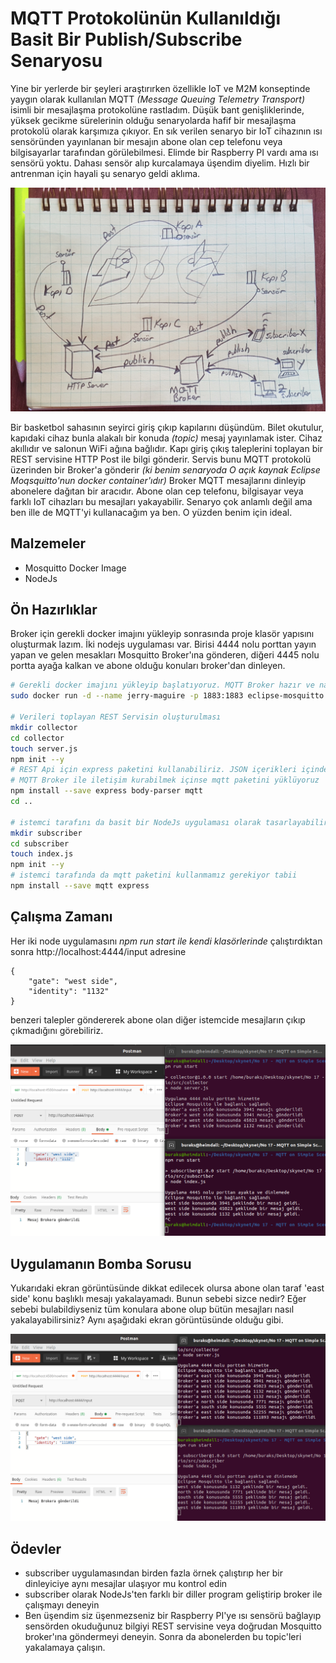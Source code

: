 # MQTT Protokolünün Kullanıldığı Basit Bir Publish/Subscribe Senaryosu

Yine bir yerlerde bir şeyleri araştırırken özellikle IoT ve M2M konseptinde yaygın olarak kullanılan MQTT _(Message Queuing Telemetry Transport)_ isimli bir mesajlaşma protokolüne rastladım. Düşük bant genişliklerinde, yüksek gecikme sürelerinin olduğu senaryolarda hafif bir mesajlaşma protokolü olarak karşımıza çıkıyor. En sık verilen senaryo bir IoT cihazının ısı sensöründen yayınlanan bir mesajın abone olan cep telefonu veya bilgisayarlar tarafından görülebilmesi. Elimde bir Raspberry PI vardı ama ısı sensörü yoktu. Dahası sensör alıp kurcalamaya üşendim diyelim. Hızlı bir antrenman için hayali şu senaryo geldi aklıma.

![Screenshot_1.jpg](./assets/Screenshot_1.jpg)

Bir basketbol sahasının seyirci giriş çıkıp kapılarını düşündüm. Bilet okutulur, kapıdaki cihaz bunla alakalı bir konuda _(topic)_ mesaj yayınlamak ister. Cihaz akıllıdır ve salonun WiFi ağına bağlıdır. Kapı giriş çıkış taleplerini toplayan bir REST servisine HTTP Post ile bilgi gönderir. Servis bunu MQTT protokolü üzerinden bir Broker'a gönderir _(ki benim senaryoda O açık kaynak Eclipse Moqsquitto'nun docker container'ıdır)_ Broker MQTT mesajlarını dinleyip abonelere dağıtan bir aracıdır. Abone olan cep telefonu, bilgisayar veya farklı IoT cihazları bu mesajları yakayabilir. Senaryo çok anlamlı değil ama ben ille de MQTT'yi kullanacağım ya ben. O yüzden benim için ideal.

## Malzemeler

- Mosquitto Docker Image
- NodeJs

## Ön Hazırlıklar

Broker için gerekli docker imajını yükleyip sonrasında proje klasör yapısını oluşturmak lazım. İki nodejs uygulaması var. Birisi 4444 nolu porttan yayın yapan ve gelen mesakları Mosquitto Broker'ına gönderen, diğeri 4445 nolu portta ayağa kalkan ve abone olduğu konuları broker'dan dinleyen.

```bash
# Gerekli docker imajını yükleyip başlatıyoruz. MQTT Broker hazır ve nazır
sudo docker run -d --name jerry-maguire -p 1883:1883 eclipse-mosquitto

# Verileri toplayan REST Servisin oluşturulması
mkdir collector
cd collector
touch server.js
npm init --y
# REST Api için express paketini kullanabiliriz. JSON içerikleri içinde body-parser biçilmiş kaftan
# MQTT Broker ile iletişim kurabilmek içinse mqtt paketini yüklüyoruz
npm install --save express body-parser mqtt
cd ..

# istemci tarafını da basit bir NodeJs uygulaması olarak tasarlayabiliriz
mkdir subscriber
cd subscriber
touch index.js
npm init --y
# istemci tarafında da mqtt paketini kullanmamız gerekiyor tabii
npm install --save mqtt express
```

## Çalışma Zamanı

Her iki node uygulamasını _npm run start ile kendi klasörlerinde_ çalıştırdıktan sonra http://localhost:4444/input adresine 

```text
{
    "gate": "west side",
    "identity": "1132"
}
```

benzeri talepler göndererek abone olan diğer istemcide mesajların çıkıp çıkmadığını görebiliriz.

![Screenshot_2.png](./assets/Screenshot_2.png)

## Uygulamanın Bomba Sorusu

Yukarıdaki ekran görüntüsünde dikkat edilecek olursa abone olan taraf 'east side' konu başlıklı mesajı yakalayamadı. Bunun sebebi sizce nedir? Eğer sebebi bulabildiyseniz tüm konulara abone olup bütün mesajları nasıl yakalayabilirsiniz? Aynı aşağıdaki ekran görüntüsünde olduğu gibi.

![Screenshot_3.png](./assets/Screenshot_3.png)

## Ödevler

- subscriber uygulamasından birden fazla örnek çalıştırıp her bir dinleyiciye aynı mesajlar ulaşıyor mu kontrol edin
- subscriber olarak NodeJs'ten farklı bir diller program geliştirip broker ile çalışmayı deneyin
- Ben üşendim siz üşenmezseniz bir Raspberry PI'ye ısı sensörü bağlayıp sensörden okuduğunuz bilgiyi REST servisine veya doğrudan Mosquitto broker'ına göndermeyi deneyin. Sonra da abonelerden bu topic'leri yakalamaya çalışın.

